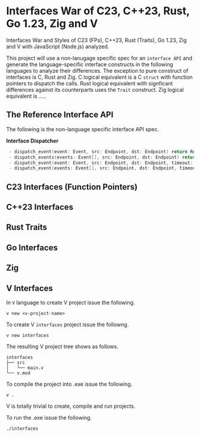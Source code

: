 # Interfaces War of C23, C++23, Rust, Go 1.23, Zig and V
Interfaces War and Styles of C23 (FPs), C++23, Rust (Traits), Go 1.23, Zig and V with JavaScript (Node.js) analyzed.

This project will use a non-lanugage specific spec for an `interface API` and generate the language-specific interface constructs in the following languages to analyze their differences. The exception to pure construct of interfaces is C, Rust and Zig. C logical equivalent is a C `struct` with function pointers to dispatch the calls. Rust logical equivalent with signficant differences against its counterparts uses the `Trait` construct. Zig logical equivalent is .....


## The Reference Interface API

The following is the non-language specific interface API spec.

**Interface Dispatcher**

```C
 - dispatch_event(event: Event, src: Endpoint, dst: Endpoint) return Result 
 - dispatch_events(events: Event[], src: Endpoint, dst: Endpoint) return Result
 - dispatch_event(event: Event, src: Endpoint, dst: Endpoint, timeout: Ticker) return Result 
 - dispatch_event(events: Event[], src: Endpoint, dst: Endpoint, timeout: Ticker) return Result 
```


## C23 Interfaces (Function Pointers)

## C++23 Interfaces

## Rust Traits

## Go Interfaces

## Zig 

## V Interfaces

In `V` language to create V project issue the following.

```shell
v new <v-project-name> 
```

To create V `interfaces` project issue the followng.

```shell
v new interfaces
```
The resulting V project tree shows as follows.

```shell
interfaces
├── src
│   └── main.v
└── v.mod
```

To compile the project into .exe issue the following.

```shell
v .
```

V is totally trivial to create, compile and run projects.

To run the .exe issue the following.

```shell
./interfaces
```




